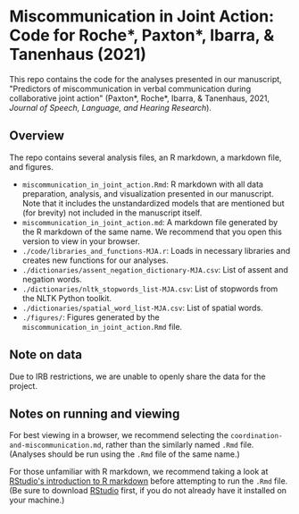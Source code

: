 # Miscommunication in Joint Action: Code for Roche*, Paxton*, Ibarra, & Tanenhaus (2021)

This repo contains the code for the analyses presented in our manuscript,
"Predictors of miscommunication in verbal communication during collaborative
joint action" (Paxton*, Roche*, Ibarra, & Tanenhaus, 2021, *Journal of Speech,
Language, and Hearing Research*).

## Overview

The repo contains several analysis files, an R markdown, a markdown file, and
figures.

* `miscommunication_in_joint_action.Rmd`: R markdown with all data preparation,
  analysis, and visualization presented in our manuscript. Note that it includes
  the unstandardized models that are mentioned but (for brevity) not included
  in the manuscript itself.
* `miscommunication_in_joint_action.md`: A markdown file generated by the R
  markdown of the same name. We recommend that you open this version to view in
  your browser.
* `./code/libraries_and_functions-MJA.r`: Loads in necessary libraries and
  creates new functions for our analyses.
* `./dictionaries/assent_negation_dictionary-MJA.csv`: List of assent and
  negation words.
* `./dictionaries/nltk_stopwords_list-MJA.csv`: List of stopwords from the
  NLTK Python toolkit.
* `./dictionaries/spatial_word_list-MJA.csv`: List of spatial words.
* `./figures/`: Figures generated by the `miscommunication_in_joint_action.Rmd`
  file.

## Note on data

Due to IRB restrictions, we are unable to openly share the data for the project.

## Notes on running and viewing

For best viewing in a browser, we recommend selecting the
`coordination-and-miscommunication.md`, rather than the similarly named `.Rmd`
file. (Analyses should be run using the `.Rmd` file of the same name.)

For those unfamiliar with R markdown, we recommend taking a look at
[RStudio's introduction to R markdown](http://rmarkdown.rstudio.com/) before
attempting to run the `.Rmd` file. (Be sure to download
[RStudio](https://www.rstudio.com/) first, if you do not already have it
installed on your machine.)
